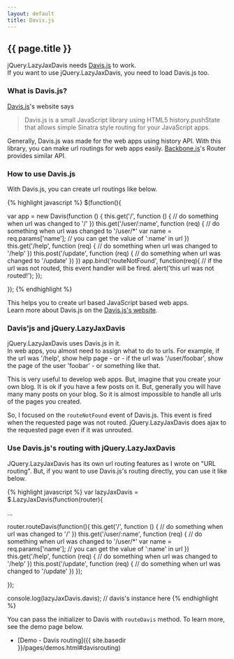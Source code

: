```yaml
---
layout: default
title: Davis.js
---
```


## {{ page.title }}

jQuery.LazyJaxDavis needs [Davis.js](http://davisjs.com/) to work.  
If you want to use jQuery.LazyJaxDavis, you need to load Davis.js too.

### What is Davis.js?

[Davis.js](http://davisjs.com/)'s website says

>Davis.js is a small JavaScript library using HTML5 history.pushState that allows simple Sinatra style routing for your JavaScript apps.

Generally, Davis.js was made for the web apps using history API. With this library, you can make url routings for web apps easily. [Backbone.js](http://documentcloud.github.com/backbone/)'s Router provides similar API.

### How to use Davis.js

With Davis.js, you can create url routings like below.

{% highlight javascript %}
$(function(){

  var app = new Davis(function () {
    this.get('/', function () {
      // do something when url was changed to '/'
    })
    this.get('/user/:name', function (req) {
      // do something when url was changed to '/user/*'
      var name = req.params['name']; // you can get the value of ':name' in url
    })
    this.get('/help', function (req) {
      // do something when url was changed to '/help'
    })
    this.post('/update', function (req) {
      // do something when url was changed to '/update'
    })
  })
  app.bind('routeNotFound', function(req){
    // if the url was not routed, this event handler will be fired.
    alert('this url was not routed!');
  });

});
{% endhighlight %}

This helps you to create url based JavaScript based web apps.  
Learn more about Davis.js on the [Davis.js's website](http://davisjs.com/).

### Davis'js and jQuery.LazyJaxDavis

jQuery.LazyJaxDavis uses Davis.js in it.  
In web apps, you almost need to assign what to do to urls. For example, if the url was '/help', show help page - or - if the url was '/user/foobar', show the page of the user 'foobar' - or something like that.

This is very useful to develop web apps. But, imagine that you create your own blog. It is ok if you have a few posts on it. But, generally you will have many many posts on your blog. So it is almost impossible to handle all urls of the pages you created.

So, I focused on the `routeNotFound` event of Davis.js. This event is fired when the requested page was not routed. jQuery.LazyJaxDavis does ajax to the requested page even if it was unrouted.

### Use Davis.js's routing with jQuery.LazyJaxDavis

JQuery.LazyJaxDavis has its own url routing features as I wrote on "URL routing". But, if you want to use Davis.js's routing directly, you can use it like below.

{% highlight javascript %}
var lazyJaxDavis = $.LazyJaxDavis(function(router){

  ...

  router.routeDavis(function(){
    this.get('/', function () {
      // do something when url was changed to '/'
    })
    this.get('/user/:name', function (req) {
      // do something when url was changed to '/user/*'
      var name = req.params['name']; // you can get the value of ':name' in url
    })
    this.get('/help', function (req) {
      // do something when url was changed to '/help'
    })
    this.post('/update', function (req) {
      // do something when url was changed to '/update'
    })
  });

});

console.log(lazyJaxDavis.davis); // davis's instance here
{% endhighlight %}

You can pass the initializer to Davis with `routeDavis` method. To learn more, see the demo page below.

* [Demo - Davis routing]({{ site.basedir }}/pages/demos.html#davisrouting)




